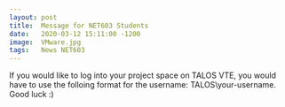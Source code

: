 ```yaml
---
layout: post
title:  Message for NET603 Students
date:   2020-03-12 15:11:00 -1200
image:  VMware.jpg
tags:   News NET603
---
```

If you would like to log into your project space on TALOS VTE, you would have to use the folloing format for the username:
TALOS\your-username. Good luck :)
